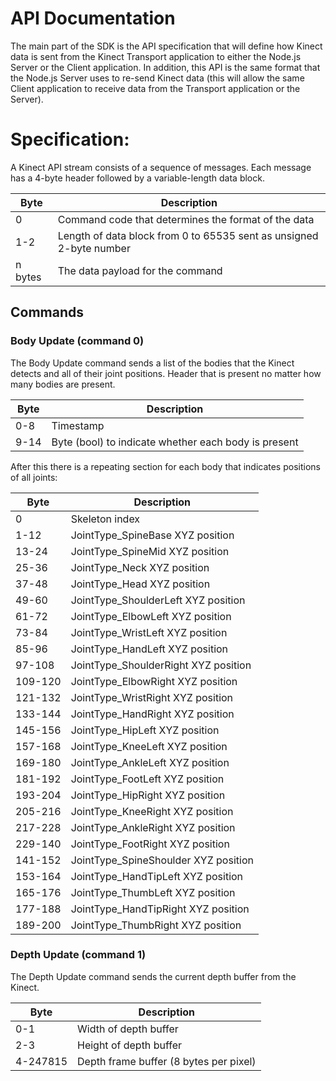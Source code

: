 API Documentation
======================

The main part of the SDK is the API specification that will define how Kinect data is sent from the Kinect Transport application to either the Node.js Server or the Client application. In addition, this API is the same format that the Node.js Server uses to re-send Kinect data (this will allow the same Client application to receive data from the Transport application or the Server).

# Specification:

A Kinect API stream consists of a sequence of messages. Each message has a 4-byte header followed by a variable-length data block.

| Byte   | Description
|--------|----------------------------
|0       | Command code that determines the format of the data
|1-2     | Length of data block from 0 to 65535 sent as unsigned 2-byte number
|n bytes | The data payload for the command

## Commands

### Body Update (command 0)

The Body Update command sends a list of the bodies that the Kinect detects and all of their joint positions.
Header that is present no matter how many bodies are present.

| Byte   | Description
|--------|----------------------------
|0-8     | Timestamp
|9-14    | Byte (bool) to indicate whether each body is present

After this there is a repeating section for each body that indicates positions of all joints:

| Byte   | Description
|--------|----------------------------
|0 		 | Skeleton index
|1-12    | JointType_SpineBase XYZ position
|13-24   | JointType_SpineMid XYZ position
|25-36   | JointType_Neck XYZ position
|37-48   | JointType_Head XYZ position
|49-60   | JointType_ShoulderLeft XYZ position
|61-72   | JointType_ElbowLeft XYZ position
|73-84   | JointType_WristLeft XYZ position
|85-96   | JointType_HandLeft XYZ position
|97-108  | JointType_ShoulderRight XYZ position
|109-120 | JointType_ElbowRight XYZ position
|121-132 | JointType_WristRight XYZ position
|133-144 | JointType_HandRight XYZ position
|145-156 | JointType_HipLeft XYZ position
|157-168 | JointType_KneeLeft XYZ position
|169-180 | JointType_AnkleLeft XYZ position
|181-192 | JointType_FootLeft XYZ position
|193-204 | JointType_HipRight XYZ position
|205-216 | JointType_KneeRight XYZ position
|217-228 | JointType_AnkleRight XYZ position
|229-140 | JointType_FootRight XYZ position
|141-152 | JointType_SpineShoulder XYZ position
|153-164 | JointType_HandTipLeft XYZ position
|165-176 | JointType_ThumbLeft XYZ position
|177-188 | JointType_HandTipRight XYZ position
|189-200 | JointType_ThumbRight XYZ position


### Depth Update (command 1)

The Depth Update command sends the current depth buffer from the Kinect.

| Byte   | Description
|--------|----------------------------
|0-1     | Width of depth buffer
|2-3     | Height of depth buffer
|4-247815| Depth frame buffer (8 bytes per pixel)
